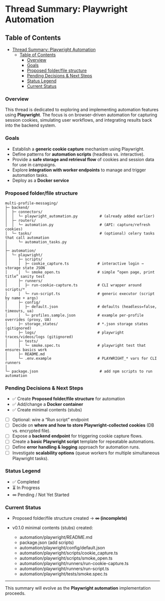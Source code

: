 # Thread Summary: Playwright Automation

## Table of Contents

- [Thread Summary: Playwright Automation](#thread-summary-playwright-automation)
  - [Table of Contents](#table-of-contents)
    - [Overview](#overview)
    - [Goals](#goals)
    - [Proposed folder/file structure](#proposed-folderfile-structure)
    - [Pending Decisions \& Next Steps](#pending-decisions--next-steps)
    - [Status Legend](#status-legend)
    - [Current Status](#current-status)

### Overview

This thread is dedicated to exploring and implementing automation features using **Playwright**. The focus is on browser-driven automation for capturing session cookies, simulating user workflows, and integrating results back into the backend system.

### Goals

- Establish a **generic cookie capture** mechanism using Playwright.
- Define patterns for **automation scripts** (headless vs. interactive).
- Provide a **safe storage and retrieval flow** of cookies and session data for use in campaigns.
- Explore **integration with worker endpoints** to manage and trigger automation tasks.
- Deploy as a **Docker service**

### Proposed folder/file structure

```text
multi-profile-messaging/
├─ backend/
│  ├─ connectors/
│  │  └─ playwright_automation.py          # (already added earlier)
│  ├─ routers/
│  │  └─ automation.py                     # (API: capture/refresh cookies)
│  └─ tasks/                               # (optional) celery tasks that call automation
│     └─ automation_tasks.py
│
├─ automation/
│  └─ playwright/
│     ├─ scripts/
│     │  ├─ cookie_capture.ts             # interactive login → storage state JSON
│     │  └─ smoke_open.ts                 # simple “open page, print title” sanity test
│     ├─ runners/
│     │  ├─ run-cookie-capture.ts         # CLI wrapper around scripts/*
│     │  └─ run-script.ts                 # generic executor (script by name + args)
│     ├─ config/
│     │  ├─ default.json                  # defaults (headless=false, timeouts, ua)
│     │  └─ profiles.sample.json          # example per-profile overrides (proxy, UA)
│     ├─ storage_states/                  # *.json storage states (gitignored)
│     ├─ logs/                            # playwright traces/videos/logs (gitignored)
│     ├─ tests/
│     │  └─ smoke.spec.ts                 # playwright test that ensures basics work
│     ├─ README.md
│     └─ .env.example                     # PLAYWRIGHT_* vars for CLI runners
│
└─ package.json                            # add npm scripts to run automation

```

### Pending Decisions & Next Steps

- ✅ Create **Proposed folder/file structure** for automation
- ✅ Add/change a **Docker container**
- ✅ Create minimal contents (stubs)
- [ ] Optional: wire a “Run script” endpoint
- [ ] Decide on **where and how to store Playwright-collected cookies** (DB vs. encrypted file).
- [ ] Expose a **backend endpoint** for triggering cookie capture flows.
- [ ] Create a **basic Playwright script** template for repeatable automations.
- [ ] Define **error handling & logging** approach for automation runs.
- [ ] Investigate **scalability options** (queue workers for multiple simultaneous Playwright tasks).

### Status Legend

- ✅ Completed
- ⏳ In Progress
- ∞ Pending / Not Yet Started

### Current Status

- Proposed folder/file structure created → **∞ (incomplete)**
- v0.1.0 minimal contents (stubs) created:

  - automation/playwright/README.md
  - package.json (add scripts)
  - automation/playwright/config/default.json
  - automation/playwright/scripts/cookie_capture.ts
  - automation/playwright/scripts/smoke_open.ts
  - automation/playwright/runners/run-cookie-capture.ts
  - automation/playwright/runners/run-script.ts
  - automation/playwright/tests/smoke.spec.ts

---
This summary will evolve as the **Playwright automation** implementation proceeds.
